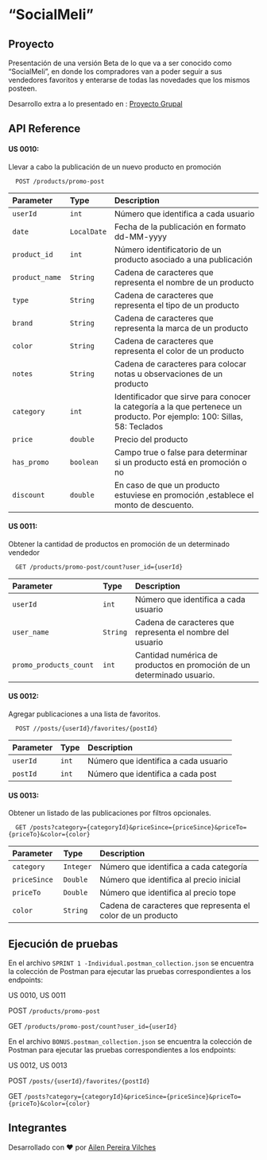 
# “SocialMeli”


## Proyecto

Presentación de una versión Beta de lo que va a ser conocido como “SocialMeli”, en donde los compradores van a poder seguir a sus vendedores favoritos y enterarse de todas las novedades que los mismos posteen.

Desarrollo extra a lo presentado en : [Proyecto Grupal](https://github.com/extjotabell/wave23-practicas/tree/pereira_ailen/4.%20sprint%20I/be_java_hisp_w23_g05)

## API Reference

#### US 0010: 
Llevar a cabo la publicación de un nuevo producto en promoción

```http
  POST /products/promo-post
```

| Parameter | Type     | Description                       |
| :-------- | :------- | :-------------------------------- |
| `userId ` | `int`    | Número que identifica a cada usuario|
| `date ` | `LocalDate`    | Fecha de la publicación en formato dd-MM-yyyy|
| `product_id ` | `int`    | Número identificatorio de un producto asociado a una publicación|
| `product_name ` | `String`    | Cadena de caracteres que representa el nombre de un producto|
| `type ` | `String`    | Cadena de caracteres que representa el tipo de un producto|
| `brand ` | `String`    | Cadena de caracteres que representa la marca de un producto|
| `color ` | `String`    |Cadena de caracteres que representa el color de un producto|
| `notes ` | `String`    | Cadena de caracteres para colocar notas u observaciones de un producto|
| `category ` | `int`    | Identificador que sirve para conocer la categoría a la que pertenece un producto. Por ejemplo: 100: Sillas, 58: Teclados|
| `price ` | `double`    | Precio del producto|
| `has_promo ` | `boolean`    | Campo true o false para determinar si un producto está en promoción o no|
| `discount ` | `double`    | En caso de que un producto estuviese en promoción ,establece el monto de descuento.|


#### US 0011: 
Obtener la cantidad de productos en promoción de un determinado vendedor

```http
  GET /products/promo-post/count?user_id={userId}
```

| Parameter | Type     | Description                       |
| :-------- | :------- | :-------------------------------- |
| `userId ` | `int`    | Número que identifica a cada usuario|
| `user_name ` | `String`    | Cadena de caracteres que representa el nombre del usuario|
| `promo_products_count ` | `int`    | Cantidad numérica de productos en promoción de un determinado usuario.|

#### US 0012: 
Agregar publicaciones a una lista de favoritos.

```http
  POST //posts/{userId}/favorites/{postId}
```

| Parameter | Type     | Description                       |
| :-------- | :------- | :-------------------------------- |
| `userId ` | `int`    | Número que identifica a cada usuario|
| `postId ` | `int`    | Número que identifica a cada post|

#### US 0013: 
Obtener un listado de las publicaciones por filtros opcionales.

```http
  GET /posts?category={categoryId}&priceSince={priceSince}&priceTo={priceTo}&color={color}
```

| Parameter | Type     | Description                       |
| :-------- | :------- | :-------------------------------- |
| `category ` | `Integer`    | Número que identifica a cada categoría|
| `priceSince ` | `Double`    | Número que identifica al precio inicial|
| `priceTo ` | `Double`    | Número que identifica al precio tope|
| `color ` | `String`    | Cadena de caracteres que representa el color de un producto|

## Ejecución de pruebas

En el archivo `SPRINT 1 -Individual.postman_collection.json` se encuentra la colección de Postman para ejecutar las pruebas correspondientes a los endpoints:

US 0010, US 0011

POST `/products/promo-post`

GET `/products/promo-post/count?user_id={userId}`

En el archivo `BONUS.postman_collection.json` se encuentra la colección de Postman para ejecutar las pruebas correspondientes a los endpoints:

US 0012, US 0013

POST `/posts/{userId}/favorites/{postId}`

GET `/posts?category={categoryId}&priceSince={priceSince}&priceTo={priceTo}&color={color}`

## Integrantes

Desarrollado con ♥ por  [Ailen Pereira Vilches](https://github.com/ailenvilches)